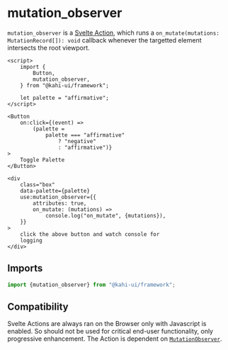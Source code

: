 # mutation_observer

`mutation_observer` is a [Svelte Action](https://svelte.dev/docs#use_action), which runs a `on_mutate(mutations: MutationRecord[]): void` callback whenever the targetted element intersects the root viewport.

```svelte repl mutation_observer Preview
<script>
    import {
        Button,
        mutation_observer,
    } from "@kahi-ui/framework";

    let palette = "affirmative";
</script>

<Button
    on:click={(event) =>
        (palette =
            palette === "affirmative"
                ? "negative"
                : "affirmative")}
>
    Toggle Palette
</Button>

<div
    class="box"
    data-palette={palette}
    use:mutation_observer={{
        attributes: true,
        on_mutate: (mutations) =>
            console.log("on_mutate", {mutations}),
    }}
>
    click the above button and watch console for
    logging
</div>
```

## Imports

```javascript mutation_observer Imports
import {mutation_observer} from "@kahi-ui/framework";
```

## Compatibility

Svelte Actions are always ran on the Browser only with Javascript is enabled. So should not be used for critical end-user functionality, only progressive enhancement. The Action is dependent on [`MutationObserver`](https://developer.mozilla.org/en-US/docs/Web/API/MutationObserver).
